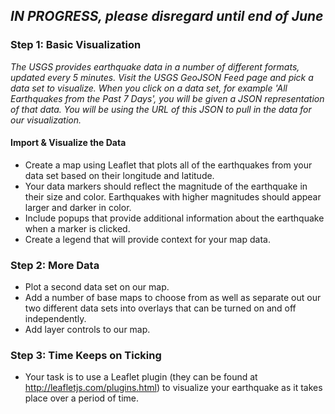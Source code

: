 ## *IN PROGRESS, please disregard until end of June*

### Step 1: Basic Visualization

*The USGS provides earthquake data in a number of different formats, updated every 5 minutes. Visit the USGS GeoJSON Feed page and pick a data set to visualize. When you click on a data set, for example 'All Earthquakes from the Past 7 Days', you will be given a JSON representation of that data. You will be using the URL of this JSON to pull in the data for our visualization.*

#### Import & Visualize the Data
* Create a map using Leaflet that plots all of the earthquakes from your data set based on their longitude and latitude.
* Your data markers should reflect the magnitude of the earthquake in their size and color. Earthquakes with higher magnitudes should appear larger and darker in color.
* Include popups that provide additional information about the earthquake when a marker is clicked.
* Create a legend that will provide context for your map data.

### Step 2: More Data
* Plot a second data set on our map.
* Add a number of base maps to choose from as well as separate out our two different data sets into overlays that can be turned on and off independently.
* Add layer controls to our map.

### Step 3: Time Keeps on Ticking
* Your task is to use a Leaflet plugin (they can be found at http://leafletjs.com/plugins.html) to visualize your earthquake as it takes place over a period of time.




